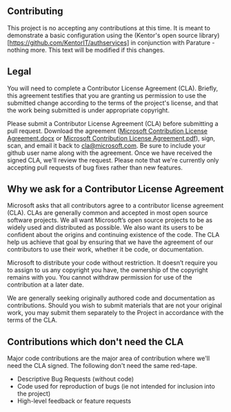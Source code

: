 ﻿## Contributing
This project is no accepting any contributions at this time. It is meant to demonstrate a basic configuration using the (Kentor's open source library)[https://github.com/KentorIT/authservices] in conjunction with Parature - nothing more. This text will be modified if this changes.

## Legal
You will need to complete a Contributor License Agreement (CLA). Briefly, this agreement testifies that you are granting us permission to use the submitted change according to the terms of the project's license, and that the work being submitted is under appropriate copyright.

Please submit a Contributor License Agreement (CLA) before submitting a pull request. Download the agreement ([Microsoft Contribution License Agreement.docx](Microsoft-Contribution-License-Agreement.docx) or [Microsoft Contribution License Agreement.pdf](Microsoft-Contribution-License-Agreement.pdf)), sign, scan, and email it back to <cla@microsoft.com>. Be sure to include your github user name along with the agreement. Once we have received the signed CLA, we'll review the request. Please note that we're currently only accepting pull requests of bug fixes rather than new features.

## Why we ask for a Contributor License Agreement
Microsoft asks that all contributors agree to a contributor license agreement (CLA). CLAs are generally common and accepted in most open source software projects. We all want Microsoft’s open source projects to be as widely used and distributed as possible. We also want its users to be confident about the origins and continuing existence of the code. The CLA help us achieve that goal by ensuring that we have the agreement of our contributors to use their work, whether it be code, or documentation.

Microsoft to distribute your code without restriction. It doesn’t require you to assign to us any copyright you have, the ownership of the copyright remains with you. You cannot withdraw permission for use of the contribution at a later date. 

We are generally seeking originally authored code and documentation as contributions. Should you wish to submit materials that are not your original work, you may submit them separately to the Project in accordance with the terms of the CLA.

## Contributions which don't need the CLA
Major code contributions are the major area of contribution where we'll need the CLA signed. The following don't need the same red-tape.

* Descriptive Bug Requests (without code)
* Code used for reproduction of bugs (ie not intended for inclusion into the project)
* High-level feedback or feature requests